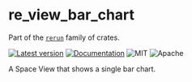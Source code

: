 # re_view_bar_chart

Part of the [`rerun`](https://github.com/rerun-io/rerun) family of crates.

[![Latest version](https://img.shields.io/crates/v/re_view_bar_chart.svg)](https://crates.io/crates/re_view_bar_chart)
[![Documentation](https://docs.rs/re_view_bar_chart/badge.svg)](https://docs.rs/re_view_bar_chart)
![MIT](https://img.shields.io/badge/license-MIT-blue.svg)
![Apache](https://img.shields.io/badge/license-Apache-blue.svg)

A Space View that shows a single bar chart.

